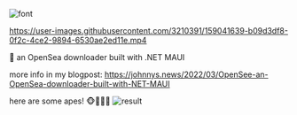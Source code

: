 ![font](https://user-images.githubusercontent.com/3210391/159034698-10792c2f-f083-4df5-bae6-230515e03510.png)



https://user-images.githubusercontent.com/3210391/159041639-b09d3df8-0f2c-4ce2-9894-6530ae2ed11e.mp4


👀 an OpenSea downloader built with .NET MAUI

more info in my blogpost:
https://johnnys.news/2022/03/OpenSee-an-OpenSea-downloader-built-with-NET-MAUI

here are some apes! 🐵🙈🙉🙊
![result](https://user-images.githubusercontent.com/3210391/159029841-1d21f74d-293d-4485-a3c4-1a4d99c56acf.jpg)
